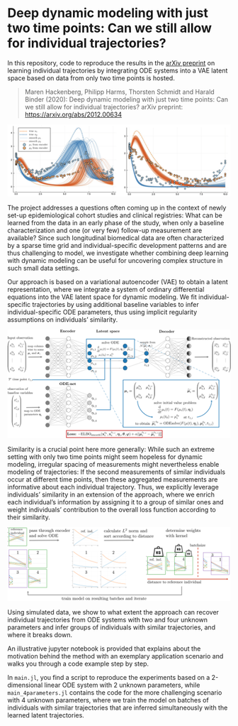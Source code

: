 # Deep dynamic modeling with just two time points: Can we still allow for individual trajectories?

In this repository, code to reproduce the results in the [arXiv preprint](https://arxiv.org/abs/2012.00634) on learning individual trajectories by integrating ODE systems into a VAE latent space based on data from only two time points is hosted. 

> Maren Hackenberg, Philipp Harms, Thorsten Schmidt and Harald Binder (2020): Deep dynamic modeling with just two time points: Can we still allow for individual trajectories?
> arXiv preprint: https://arxiv.org/abs/2012.00634

![](figures/example_nonlinear.png)

The project addresses a questions often coming up in the context of newly set-up epidemiological cohort studies and clinical registries: What can be learned from the data in an early phase of the study, when only a baseline characterization and one (or very few) follow-up measurement are available? 
Since such longitudinal biomedical data are often characterized by a sparse time grid and individual-specific development patterns and are thus challenging to model, we investigate whether combining deep learning with dynamic modeling can be useful for uncovering complex structure in such small data settings. 

Our approach is based on a variational autoencoder (VAE) to obtain a latent representation, where we integrate a system of ordinary differential equations into the VAE latent space for dynamic modeling. We fit individual-specific trajectories by using additional baseline variables to infer individual-specific ODE parameters, thus using implicit regularity assumptions on individuals’ similarity. 

![](figures/modelarchitecture.png)

Similarity is a crucial point here more generally: While such an extreme setting with only two time points might seem hopeless for dynamic modeling, irregular spacing of measurements might nevertheless enable modeling of trajectories: If the second measurements of similar individuals occur at different time points, then these aggregated measurements are informative about each individual trajectory. Thus, we explicitly leverage individuals’ similarity in an extension of the approach, where we enrich each individual’s information by assigning it to a group of similar ones and weight individuals’ contribution to the overall loss function according to their similarity.

![](figures/trainingonbatches.png)

Using simulated data, we show to what extent the approach can recover individual trajectories from ODE systems with two and four unknown parameters and infer groups of individuals with similar trajectories, and where it breaks down.

An illustrative jupyter notebook is provided that explains about the motivation behind the method with an exemplary application scenario and walks you through a code example step by step. 

In `main.jl`, you find a script to reproduce the experiments based on a 2-dimensional linear ODE system with 2 unknown parameters, while `main_4parameters.jl` contains the code for the more challenging scenario with 4 unknown parameters, where we train the model on batches of individuals with similar trajectories that are inferred simultaneously with the learned latent trajectories. 